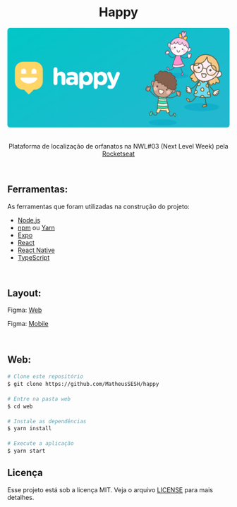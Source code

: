 <div align="center">
    <h1>Happy</h1>
    <div id="logo-content">
        <img style="border-radius: 6px" src="./web/src/images/logo-readme.svg">
    </div>

</br>

Plataforma de localização de orfanatos na NWL#03 (Next Level Week) pela [Rocketseat](https://rocketseat.com.br)

</div>

<div>

</br>

<h2>Ferramentas:</h2>
<p>As ferramentas que foram utilizadas na construção do projeto:</p>

* [Node.js](https://nodejs.org/en/)
* [npm](https://www.npmjs.com/get-npm) ou [Yarn](https://classic.yarnpkg.com/lang/en/)
* [Expo](https://expo.io)
* [React](https://reactjs.org)
* [React Native](https://reactnative.dev)
* [TypeScript](https://www.typescriptlang.org)

</br>

<h2>Layout:</h2>

Figma: [Web](https://www.figma.com/file/xL2SiFEW8pQ98BHqKZYay0/Happy-Web-(Copy)?node-id=0%3A1) 

Figma: [Mobile](https://www.figma.com/file/P0x8qoK9rsPpZzB0726nY0/Happy-Mobile-(Copy)?node-id=0%3A1)

</br>

<h2>Web:</h2>

```bash
# Clone este repositório
$ git clone https://github.com/MatheusSESH/happy

# Entre na pasta web
$ cd web

# Instale as dependências
$ yarn install

# Execute a aplicação
$ yarn start
```

<h2>Licença</h2>

<p>Esse projeto está sob a licença MIT. Veja o arquivo <a href="https://github.com/MatheusSESH/happy/blob/master/license">LICENSE</a> para mais detalhes.</p>
</div>

